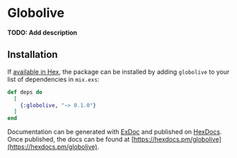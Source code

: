 # Globolive

**TODO: Add description**

## Installation

If [available in Hex](https://hex.pm/docs/publish), the package can be installed
by adding `globolive` to your list of dependencies in `mix.exs`:

```elixir
def deps do
  [
    {:globolive, "~> 0.1.0"}
  ]
end
```

Documentation can be generated with [ExDoc](https://github.com/elixir-lang/ex_doc)
and published on [HexDocs](https://hexdocs.pm). Once published, the docs can
be found at [https://hexdocs.pm/globolive](https://hexdocs.pm/globolive).


